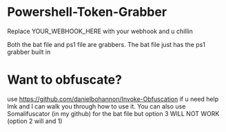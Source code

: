 # Powershell-Token-Grabber

Replace YOUR_WEBHOOK_HERE with your webhook and u chillin

Both the bat file and ps1 file are grabbers. The bat file just has the ps1 grabber built in

# Want to obfuscate?

use https://github.com/danielbohannon/Invoke-Obfuscation if u need help lmk and I can walk you through how to use it. You can also use Somalifuscator (in my github) for the bat file but option 3 WILL NOT WORK (option 2 will and 1)

